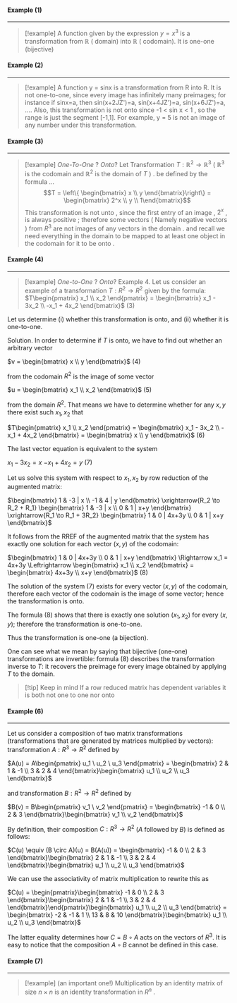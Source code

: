 #### Example (1) 
___
> [!example] 
> A function given by the expression $y = x^3$ is a transformation from $\mathbb{R}$
( domain) into $\mathbb{R}$ ( codomain). It is one-one (bijective) 

#### Example (2) 
___
> [!example] 
> A function y = sinx is a transformation from R into R.
It is not one-to-one, since every image has infinitely many preimages; for instance
if sinx=a, then sin(x+2JZ')=a, sin(x+4JZ')=a, sin(x+6JZ')=a, ....
Also, this transformation is not onto since -1 < sin x < 1 , so the range is just the
segment [-1,1]. For example, y = 5 is not an image of any number under this
transformation. 
#### Example (3) 
___
> [!example] *One-To-One* ? *Onto*? 
> Let Transformation $T : \mathbb{R}^2 \rightarrow \mathbb{R}^3$ ( $\mathbb{R}^3$ is the codomain and $\mathbb{R}^2$ is the domain of $T$ )  . be defined by the formula ... $$T = \left\{ \begin{bmatrix} x \\ y \end{bmatrix}\right\} = \begin{bmatrix} 2^x \\ y \\ 1\end{bmatrix}$$ This transformation is not unto , since the first entry of an image , $2^x$ , is always positive ; therefore some vectors ( Namely negative vectors ) from $R^3$ are not images of any vectors in the domain . and recall we need everything in the domain to be mapped to at least one object in the codomain for it to be onto . 

#### Example (4) 
___

> [!example]  *One-to-One* ? *Onto*?
> Example 4. Let us consider an example of a transformation $T:R^2 \to R^2$ given by the formula:
$T\begin{pmatrix} x_1 \\ x_2 \end{pmatrix} = \begin{bmatrix} x_1 - 3x_2 \\ -x_1 + 4x_2 \end{bmatrix}$ (3)

Let us determine
(i) whether this transformation is onto, and
(ii) whether it is one-to-one. 

Solution. In order to determine if $T$ is onto, we have to find out whether an arbitrary vector

$v = \begin{bmatrix} x \\ y \end{bmatrix}$ (4)

from the codomain $R^2$ is the image of some vector

$u = \begin{bmatrix} x_1 \\ x_2 \end{bmatrix}$ (5)

from the domain $R^2$. That means we have to determine whether for any $x,y$ there exist such $x_1,x_2$ that

$T\begin{pmatrix} x_1 \\ x_2 \end{pmatrix} = \begin{bmatrix} x_1 - 3x_2 \\ -x_1 + 4x_2 \end{bmatrix} = \begin{bmatrix} x \\ y \end{bmatrix}$ (6)

The last vector equation is equivalent to the system

$x_1 - 3x_2 = x$
$-x_1 + 4x_2 = y$ (7)

Let us solve this system with respect to $x_1,x_2$ by row reduction of the augmented matrix:

$\begin{bmatrix} 1 & -3 | x \\ -1 & 4 | y \end{bmatrix} \xrightarrow{R_2 \to R_2 + R_1} \begin{bmatrix} 1 & -3 | x \\ 0 & 1 | x+y \end{bmatrix} \xrightarrow{R_1 \to R_1 + 3R_2} \begin{bmatrix} 1 & 0 | 4x+3y \\ 0 & 1 | x+y \end{bmatrix}$

It follows from the RREF of the augmented matrix that the system has exactly one solution for each vector $(x,y)$ of the codomain:

$\begin{bmatrix} 1 & 0 | 4x+3y \\ 0 & 1 | x+y \end{bmatrix} \Rightarrow x_1 = 4x+3y \Leftrightarrow \begin{bmatrix} x_1 \\ x_2 \end{bmatrix} = \begin{bmatrix} 4x+3y \\ x+y \end{bmatrix}$ (8)

The solution of the system (7) exists for every vector $(x,y)$ of the codomain, therefore each vector of the codomain is the image of some vector; hence the transformation is onto.

The formula (8) shows that there is exactly one solution $(x_1,x_2)$ for every $(x,y)$; therefore the transformation is one-to-one.

Thus the transformation is one-one (a bijection).

One can see what we mean by saying that bijective (one-one) transformations are invertible: formula (8) describes the transformation inverse to $T$: it recovers the preimage for every image obtained by applying $T$ to the domain.


> [!tip] Keep in mind
> If a row reduced matrix has dependent variables it is both not one to one nor onto 

#### Example (6) 
___
Let us consider a composition of two matrix transformations (transformations that are generated by matrices multiplied by vectors): transformation $A: R^3 \to R^2$ defined by

$A(u) = A\begin{pmatrix} u_1 \ u_2 \ u_3 \end{pmatrix} = \begin{bmatrix} 2 & 1 & -1 \\ 3 & 2 & 4 \end{bmatrix}\begin{bmatrix} u_1 \\ u_2 \\ u_3 \end{bmatrix}$

and transformation $B: R^2 \to R^2$ defined by

$B(v) = B\begin{pmatrix} v_1 \ v_2 \end{pmatrix} = \begin{bmatrix} -1 & 0 \\ 2 & 3 \end{bmatrix}\begin{bmatrix} v_1 \\ v_2 \end{bmatrix}$

By definition, their composition $C: R^3 \to R^2$ ($A$ followed by $B$) is defined as follows:

$C(u) \equiv (B \circ A)(u) = B(A(u)) = \begin{bmatrix} -1 & 0 \\ 2 & 3 \end{bmatrix}\begin{bmatrix} 2 & 1 & -1 \\ 3 & 2 & 4 \end{bmatrix}\begin{bmatrix} u_1 \\ u_2 \\ u_3 \end{bmatrix}$

We can use the associativity of matrix multiplication to rewrite this as

$C(u) = \begin{pmatrix}\begin{bmatrix} -1 & 0 \\ 2 & 3 \end{bmatrix}\begin{bmatrix} 2 & 1 & -1 \\ 3 & 2 & 4 \end{bmatrix}\end{pmatrix}\begin{bmatrix} u_1 \\ u_2 \\ u_3 \end{bmatrix} = \begin{bmatrix} -2 & -1 & 1 \\ 13 & 8 & 10 \end{bmatrix}\begin{bmatrix} u_1 \\ u_2 \\ u_3 \end{bmatrix}$

The latter equality determines how $C = B \circ A$ acts on the vectors of $R^3$. It is easy to notice that the composition $A \circ B$ cannot be defined in this case.

#### Example (7)
___
> [!example] 
> (an important one!) Multiplication by an identity matrix of size $n \times n$ is an identity transformation in $R^n$  . 

